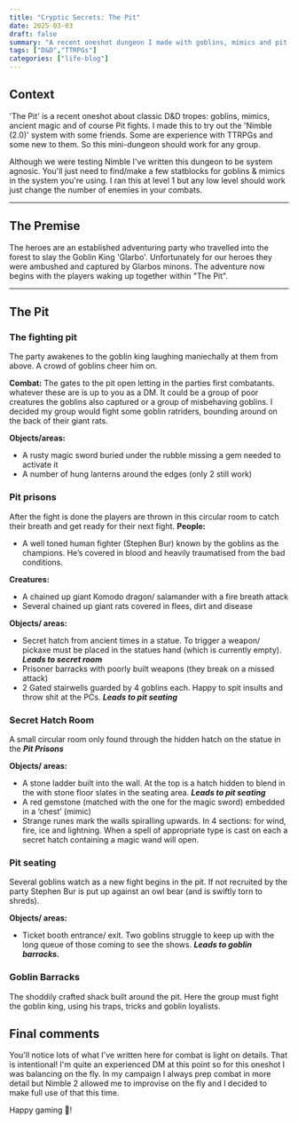 ```yaml
---
title: "Cryptic Secrets: The Pit"
date: 2025-03-03
draft: false
summary: "A recent oneshot dungeon I made with goblins, mimics and pit fights"
tags: ["D&D","TTRPGs"]
categories: ["life-blog"]
---
```

## Context
'The Pit' is a recent oneshot about classic D&D tropes: goblins, mimics,  ancient magic and of course Pit fights.
I made this to try out the 'Nimble (2.0)' system with some friends. Some are experience with TTRPGs and some new to them. So this mini-dungeon should work for any group.

Although we were testing Nimble I've written this dungeon to be system agnosic. You'll just need to find/make a few statblocks for goblins & mimics in the system you're using. I ran this at level 1 but any low level should work just change the number of enemies in your combats.

---
## The Premise
The heroes are an established adventuring party who travelled into the forest to slay the Goblin King 'Glarbo'.
Unfortunately for our heroes they were ambushed and captured by Glarbos minons. The adventure now begins with the players waking up together within "The Pit".

---
## The Pit
### The fighting pit
The party awakenes to the goblin king laughing maniechally at them from above. A crowd of goblins cheer him on.

**Combat:** The gates to the pit open letting in the parties first combatants. whatever these are is up to you as a DM. It could be a group of poor creatures the goblins also captured or a group of misbehaving goblins. I decided my group would fight some goblin ratriders, bounding around on the back of their giant rats.

**Objects/areas:** 
- A rusty magic sword buried under the rubble  missing a gem needed to activate it
- A number of hung  lanterns around the edges (only 2 still work)


### Pit prisons 
After the fight is done the players are thrown in this circular room to catch their breath and get ready for their next fight.
**People:**
- A well toned human fighter (Stephen Bur) known by the goblins as the champions. He’s covered in blood and heavily traumatised from the bad conditions.

**Creatures:** 
- A chained up giant Komodo dragon/ salamander with a fire breath attack
- Several chained up giant rats covered in flees, dirt and disease

**Objects/ areas:**
- Secret hatch from ancient times in a statue. To trigger a weapon/ pickaxe must be placed in the statues hand (which is currently empty). _**Leads to secret room**_
- Prisoner barracks with poorly built weapons (they break on a missed attack)
- 2 Gated stairwells guarded by 4 goblins each. Happy to spit insults and throw shit at the PCs. _**Leads to pit seating**_

### Secret Hatch Room
A small circular room only found through the hidden hatch on the statue in the _**Pit Prisons**_

**Objects/ areas:**
- A stone ladder built into the wall. At the top is a hatch hidden to blend in the with stone floor slates in the seating area.  _**Leads to pit seating**_
- A red gemstone (matched with the one for the magic sword) embedded in a ‘chest’ (mimic)
- Strange runes mark the walls spiralling upwards. In 4 sections: for wind, fire, ice and lightning. When a spell of appropriate type is cast on each a secret hatch containing a magic wand will open.

### Pit seating
Several goblins watch as a new fight begins in the pit. If not recruited by the party Stephen Bur is put up against an owl bear (and is swiftly torn to shreds).

**Objects/ areas:**
- Ticket booth entrance/ exit. Two goblins struggle to keep up with the long queue of those coming to see the shows. _**Leads to goblin barracks.**_

### Goblin Barracks
The shoddily crafted shack built around the pit. Here the group must fight the goblin king, using his traps, tricks and goblin loyalists.

## Final comments
You'll notice lots of what I've written here for combat is light on details. That is intentional! I'm quite an experienced DM at this point so for this oneshot I was balancing on the fly. In my campaign I always prep combat in more detail but Nimble 2 allowed me to improvise on the fly and I decided to make full use of that this time.

Happy gaming 🐉!